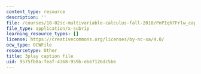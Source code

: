 ```yaml
---
content_type: resource
description: ''
file: /courses/18-02sc-multivariable-calculus-fall-2010/PnPIqh7Frlw_captions.vtt
file_type: application/x-subrip
learning_resource_types: []
license: https://creativecommons.org/licenses/by-nc-sa/4.0/
ocw_type: OCWFile
resourcetype: Other
title: 3play caption file
uid: 9575fb8a-feaf-4368-959b-ebe7126dc5be
---
```

